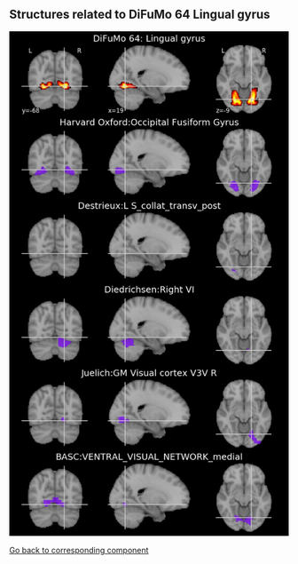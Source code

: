 


## Structures related to DiFuMo 64 Lingual gyrus

![55](55.jpg "Structures related to DiFuMo 64 Lingual gyrus")

[Go back to corresponding component](https://parietal-inria.github.io/DiFuMo/64/html/55.html)
